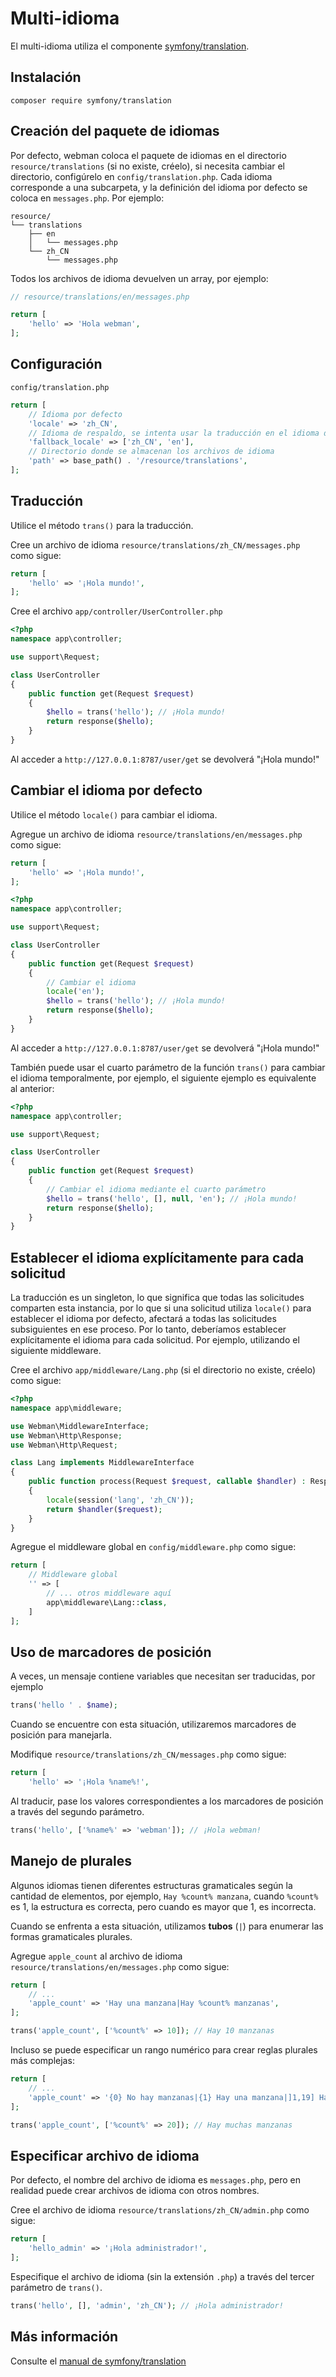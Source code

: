# Multi-idioma

El multi-idioma utiliza el componente [symfony/translation](https://github.com/symfony/translation).

## Instalación
```
composer require symfony/translation
```

## Creación del paquete de idiomas
Por defecto, webman coloca el paquete de idiomas en el directorio `resource/translations` (si no existe, créelo), si necesita cambiar el directorio, configúrelo en `config/translation.php`.
Cada idioma corresponde a una subcarpeta, y la definición del idioma por defecto se coloca en `messages.php`. Por ejemplo:
```
resource/
└── translations
    ├── en
    │   └── messages.php
    └── zh_CN
        └── messages.php
```

Todos los archivos de idioma devuelven un array, por ejemplo:
```php
// resource/translations/en/messages.php

return [
    'hello' => 'Hola webman',
];
```

## Configuración

`config/translation.php`

```php
return [
    // Idioma por defecto
    'locale' => 'zh_CN',
    // Idioma de respaldo, se intenta usar la traducción en el idioma de respaldo si no se encuentra en el idioma actual
    'fallback_locale' => ['zh_CN', 'en'],
    // Directorio donde se almacenan los archivos de idioma
    'path' => base_path() . '/resource/translations',
];
```

## Traducción

Utilice el método `trans()` para la traducción.

Cree un archivo de idioma `resource/translations/zh_CN/messages.php` como sigue:
```php
return [
    'hello' => '¡Hola mundo!',
];
```

Cree el archivo `app/controller/UserController.php`
```php
<?php
namespace app\controller;

use support\Request;

class UserController
{
    public function get(Request $request)
    {
        $hello = trans('hello'); // ¡Hola mundo!
        return response($hello);
    }
}
```

Al acceder a `http://127.0.0.1:8787/user/get` se devolverá "¡Hola mundo!"

## Cambiar el idioma por defecto

Utilice el método `locale()` para cambiar el idioma.

Agregue un archivo de idioma `resource/translations/en/messages.php` como sigue:
```php
return [
    'hello' => '¡Hola mundo!',
];
```

```php
<?php
namespace app\controller;

use support\Request;

class UserController
{
    public function get(Request $request)
    {
        // Cambiar el idioma
        locale('en');
        $hello = trans('hello'); // ¡Hola mundo!
        return response($hello);
    }
}
```
Al acceder a `http://127.0.0.1:8787/user/get` se devolverá "¡Hola mundo!"

También puede usar el cuarto parámetro de la función `trans()` para cambiar el idioma temporalmente, por ejemplo, el siguiente ejemplo es equivalente al anterior:
```php
<?php
namespace app\controller;

use support\Request;

class UserController
{
    public function get(Request $request)
    {
        // Cambiar el idioma mediante el cuarto parámetro
        $hello = trans('hello', [], null, 'en'); // ¡Hola mundo!
        return response($hello);
    }
}
```

## Establecer el idioma explícitamente para cada solicitud
La traducción es un singleton, lo que significa que todas las solicitudes comparten esta instancia, por lo que si una solicitud utiliza `locale()` para establecer el idioma por defecto, afectará a todas las solicitudes subsiguientes en ese proceso. Por lo tanto, deberíamos establecer explícitamente el idioma para cada solicitud. Por ejemplo, utilizando el siguiente middleware.

Cree el archivo `app/middleware/Lang.php` (si el directorio no existe, créelo) como sigue:
```php
<?php
namespace app\middleware;

use Webman\MiddlewareInterface;
use Webman\Http\Response;
use Webman\Http\Request;

class Lang implements MiddlewareInterface
{
    public function process(Request $request, callable $handler) : Response
    {
        locale(session('lang', 'zh_CN'));
        return $handler($request);
    }
}
```

Agregue el middleware global en `config/middleware.php` como sigue:
```php
return [
    // Middleware global
    '' => [
        // ... otros middleware aquí
        app\middleware\Lang::class,
    ]
];
```


## Uso de marcadores de posición
A veces, un mensaje contiene variables que necesitan ser traducidas, por ejemplo
```php
trans('hello ' . $name);
```
Cuando se encuentre con esta situación, utilizaremos marcadores de posición para manejarla.

Modifique `resource/translations/zh_CN/messages.php` como sigue:
```php
return [
    'hello' => '¡Hola %name%!',
```
Al traducir, pase los valores correspondientes a los marcadores de posición a través del segundo parámetro.
```php
trans('hello', ['%name%' => 'webman']); // ¡Hola webman!
```

## Manejo de plurales
Algunos idiomas tienen diferentes estructuras gramaticales según la cantidad de elementos, por ejemplo, `Hay %count% manzana`, cuando `%count%` es 1, la estructura es correcta, pero cuando es mayor que 1, es incorrecta.

Cuando se enfrenta a esta situación, utilizamos **tubos** (`|`) para enumerar las formas gramaticales plurales.

Agregue `apple_count` al archivo de idioma `resource/translations/en/messages.php` como sigue:
```php
return [
    // ...
    'apple_count' => 'Hay una manzana|Hay %count% manzanas',
];
```

```php
trans('apple_count', ['%count%' => 10]); // Hay 10 manzanas
```

Incluso se puede especificar un rango numérico para crear reglas plurales más complejas:
```php
return [
    // ...
    'apple_count' => '{0} No hay manzanas|{1} Hay una manzana|]1,19] Hay %count% manzanas|[20,Inf[ Hay muchas manzanas'
];
```

```php
trans('apple_count', ['%count%' => 20]); // Hay muchas manzanas
```

## Especificar archivo de idioma

Por defecto, el nombre del archivo de idioma es `messages.php`, pero en realidad puede crear archivos de idioma con otros nombres.

Cree el archivo de idioma `resource/translations/zh_CN/admin.php` como sigue:
```php
return [
    'hello_admin' => '¡Hola administrador!',
];
```

Especifique el archivo de idioma (sin la extensión `.php`) a través del tercer parámetro de `trans()`.
```php
trans('hello', [], 'admin', 'zh_CN'); // ¡Hola administrador!
```

## Más información
Consulte el [manual de symfony/translation](https://symfony.com/doc/current/translation.html)
